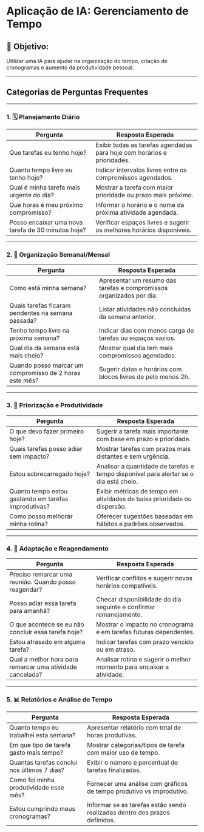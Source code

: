 # Aplicação de IA: Gerenciamento de Tempo

## 📌 Objetivo:

Utilizar uma IA para ajudar na organização do tempo, criação de cronogramas e aumento da produtividade pessoal.

---

## Categorias de Perguntas Frequentes

---

### 1. 🗓️ Planejamento Diário

| **Pergunta**                                       | **Resposta Esperada**                                                   |
| -------------------------------------------------- | ----------------------------------------------------------------------- |
| Que tarefas eu tenho hoje?                         | Exibir todas as tarefas agendadas para hoje com horários e prioridades. |
| Quanto tempo livre eu tenho hoje?                  | Indicar intervalos livres entre os compromissos agendados.              |
| Qual é minha tarefa mais urgente do dia?           | Mostrar a tarefa com maior prioridade ou prazo mais próximo.            |
| Que horas é meu próximo compromisso?               | Informar o horário e o nome da próxima atividade agendada.              |
| Posso encaixar uma nova tarefa de 30 minutos hoje? | Verificar espaços livres e sugerir os melhores horários disponíveis.    |

---

### 2. 📆 Organização Semanal/Mensal

| **Pergunta**                                            | **Resposta Esperada**                                                |
| ------------------------------------------------------- | -------------------------------------------------------------------- |
| Como está minha semana?                                 | Apresentar um resumo das tarefas e compromissos organizados por dia. |
| Quais tarefas ficaram pendentes na semana passada?      | Listar atividades não concluídas da semana anterior.                 |
| Tenho tempo livre na próxima semana?                    | Indicar dias com menos carga de tarefas ou espaços vazios.           |
| Qual dia da semana está mais cheio?                     | Mostrar qual dia tem mais compromissos agendados.                    |
| Quando posso marcar um compromisso de 2 horas este mês? | Sugerir datas e horários com blocos livres de pelo menos 2h.         |

---

### 3. 🧠 Priorização e Produtividade

| **Pergunta**                                         | **Resposta Esperada**                                                                 |
| ---------------------------------------------------- | ------------------------------------------------------------------------------------- |
| O que devo fazer primeiro hoje?                      | Sugerir a tarefa mais importante com base em prazo e prioridade.                      |
| Quais tarefas posso adiar sem impacto?               | Mostrar tarefas com prazos mais distantes e sem urgência.                             |
| Estou sobrecarregado hoje?                           | Analisar a quantidade de tarefas e tempo disponível para alertar se o dia está cheio. |
| Quanto tempo estou gastando em tarefas improdutivas? | Exibir métricas de tempo em atividades de baixa prioridade ou dispersão.              |
| Como posso melhorar minha rotina?                    | Oferecer sugestões baseadas em hábitos e padrões observados.                          |

---

### 4. 🔁 Adaptação e Reagendamento

| **Pergunta**                                              | **Resposta Esperada**                                                 |
| --------------------------------------------------------- | --------------------------------------------------------------------- |
| Preciso remarcar uma reunião. Quando posso reagendar?     | Verificar conflitos e sugerir novos horários compatíveis.             |
| Posso adiar essa tarefa para amanhã?                      | Checar disponibilidade do dia seguinte e confirmar remanejamento.     |
| O que acontece se eu não concluir essa tarefa hoje?       | Mostrar o impacto no cronograma e em tarefas futuras dependentes.     |
| Estou atrasado em alguma tarefa?                          | Indicar tarefas com prazo vencido ou em atraso.                       |
| Qual a melhor hora para remarcar uma atividade cancelada? | Analisar rotina e sugerir o melhor momento para encaixar a atividade. |

---

### 5. 📊 Relatórios e Análise de Tempo

| **Pergunta**                                | **Resposta Esperada**                                                      |
| ------------------------------------------- | -------------------------------------------------------------------------- |
| Quanto tempo eu trabalhei esta semana?      | Apresentar relatório com total de horas produtivas.                        |
| Em que tipo de tarefa gasto mais tempo?     | Mostrar categorias/tipos de tarefa com maior uso de tempo.                 |
| Quantas tarefas concluí nos últimos 7 dias? | Exibir o número e percentual de tarefas finalizadas.                       |
| Como foi minha produtividade esse mês?      | Fornecer uma análise com gráficos de tempo produtivo vs improdutivo.       |
| Estou cumprindo meus cronogramas?           | Informar se as tarefas estão sendo realizadas dentro dos prazos definidos. |
